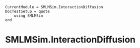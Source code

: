 ```@meta
CurrentModule = SMLMSim.InteractionDiffusion
DocTestSetup = quote
    using SMLMSim
end
```

# SMLMSim.InteractionDiffusion

